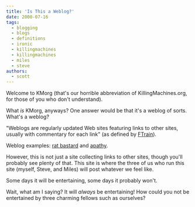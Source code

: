 ```yaml
---
title: 'Is This a Weblog?'
date: 2000-07-16
tags:
  - blogging
  - blogs
  - definitions
  - ironic
  - killingmachines
  - killingmachines
  - miles
  - steve
authors:
  - scott
---
```


Welcome to KMorg (that's our horrible abbreviation of KillingMachines.org, for those of you who don't understand).

What _is_ KMorg, anyways? One answer would be that it's a weblog of sorts. What's a weblog?

"Weblogs are regularly updated Web sites featuring links to other sites, usually with commentary for each link" (as defined by [FTrain](http://www.ftrain.com/index.php3?id=51&xection_id=1&show=8)).

Weblog examples: [rat bastard](http://www.ratbastard.org) and [apathy](http://electrobacon.com/apathy/).

However, this is not just a site collecting links to other sites, though you'll probably see plenty of that. This site is where the three of us who run this site (myself, Steve, and Miles) will post whatever we feel like.

Some days it will be entertaining, some days it probably won't.

Wait, what am I saying? It will _always_ be entertaining! How could you not be entertained by three charming fellows such as ourselves?
